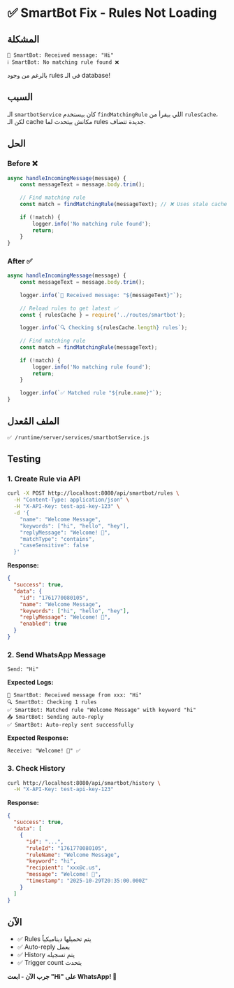 # ✅ SmartBot Fix - Rules Not Loading

## المشكلة
```
📨 SmartBot: Received message: "Hi"
ℹ️ SmartBot: No matching rule found ❌
```

بالرغم من وجود rules في الـ database!

## السبب
الـ `smartbotService` كان بيستخدم `findMatchingRule` اللي بيقرأ من `rulesCache`، لكن الـ cache مكانش بيتحدث لما rules جديدة تتضاف.

## الحل

### Before ❌
```javascript
async handleIncomingMessage(message) {
    const messageText = message.body.trim();
    
    // Find matching rule
    const match = findMatchingRule(messageText); // ❌ Uses stale cache
    
    if (!match) {
        logger.info('No matching rule found');
        return;
    }
}
```

### After ✅
```javascript
async handleIncomingMessage(message) {
    const messageText = message.body.trim();
    
    logger.info(`📨 Received message: "${messageText}"`);
    
    // Reload rules to get latest ✅
    const { rulesCache } = require('../routes/smartbot');
    
    logger.info(`🔍 Checking ${rulesCache.length} rules`);
    
    // Find matching rule
    const match = findMatchingRule(messageText);
    
    if (!match) {
        logger.info('No matching rule found');
        return;
    }
    
    logger.info(`✅ Matched rule "${rule.name}"`);
}
```

## الملف المُعدل
```
✅ /runtime/server/services/smartbotService.js
```

## Testing

### 1. Create Rule via API
```bash
curl -X POST http://localhost:8080/api/smartbot/rules \
  -H "Content-Type: application/json" \
  -H "X-API-Key: test-api-key-123" \
  -d '{
    "name": "Welcome Message",
    "keywords": ["hi", "hello", "hey"],
    "replyMessage": "Welcome! 👋",
    "matchType": "contains",
    "caseSensitive": false
  }'
```

**Response:**
```json
{
  "success": true,
  "data": {
    "id": "1761770080105",
    "name": "Welcome Message",
    "keywords": ["hi", "hello", "hey"],
    "replyMessage": "Welcome! 👋",
    "enabled": true
  }
}
```

### 2. Send WhatsApp Message
```
Send: "Hi"
```

**Expected Logs:**
```
📨 SmartBot: Received message from xxx: "Hi"
🔍 SmartBot: Checking 1 rules
✅ SmartBot: Matched rule "Welcome Message" with keyword "hi"
📤 SmartBot: Sending auto-reply
✅ SmartBot: Auto-reply sent successfully
```

**Expected Response:**
```
Receive: "Welcome! 👋" ✅
```

### 3. Check History
```bash
curl http://localhost:8080/api/smartbot/history \
  -H "X-API-Key: test-api-key-123"
```

**Response:**
```json
{
  "success": true,
  "data": [
    {
      "id": "...",
      "ruleId": "1761770080105",
      "ruleName": "Welcome Message",
      "keyword": "hi",
      "recipient": "xxx@c.us",
      "message": "Welcome! 👋",
      "timestamp": "2025-10-29T20:35:00.000Z"
    }
  ]
}
```

## الآن
- ✅ Rules يتم تحميلها ديناميكياً
- ✅ Auto-reply يعمل
- ✅ History يتم تسجيله
- ✅ Trigger count يتحدث

**جرب الآن - ابعت "Hi" على WhatsApp! 🎉**
